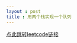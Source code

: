 ```yaml
---
layout : post
title : 用两个栈实现一个队列
---
```


<a href="https://leetcode-cn.com/problems/yong-liang-ge-zhan-shi-xian-dui-lie-lcof/" >点此跳转leetcode链接<a>